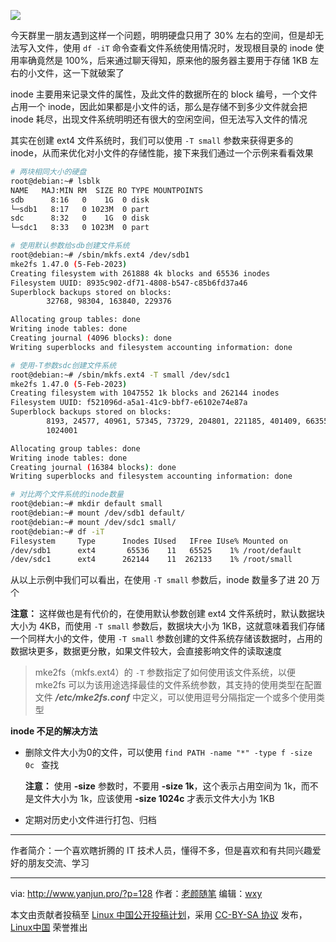 ![](http://www.yanjun.pro/upload/2023/08/23082601.jpg)

今天群里一朋友遇到这样一个问题，明明硬盘只用了 30% 左右的空间，但是却无法写入文件，使用 `df -iT` 命令查看文件系统使用情况时，发现根目录的 inode 使用率确竟然是 100%，后来通过聊天得知，原来他的服务器主要用于存储 1KB 左右的小文件，这一下就破案了

inode 主要用来记录文件的属性，及此文件的数据所在的 block 编号，一个文件占用一个 inode，因此如果都是小文件的话，那么是存储不到多少文件就会把 inode 耗尽，出现文件系统明明还有很大的空闲空间，但无法写入文件的情况

其实在创建 ext4 文件系统时，我们可以使用 `-T small` 参数来获得更多的 inode，从而来优化对小文件的存储性能，接下来我们通过一个示例来看看效果

```bash
# 两块相同大小的硬盘
root@debian:~# lsblk
NAME   MAJ:MIN RM  SIZE RO TYPE MOUNTPOINTS
sdb      8:16   0    1G  0 disk
└─sdb1   8:17   0 1023M  0 part
sdc      8:32   0    1G  0 disk
└─sdc1   8:33   0 1023M  0 part

# 使用默认参数给sdb创建文件系统
root@debian:~# /sbin/mkfs.ext4 /dev/sdb1
mke2fs 1.47.0 (5-Feb-2023)
Creating filesystem with 261888 4k blocks and 65536 inodes
Filesystem UUID: 8935c902-df71-4808-b547-c85b6fd37a46
Superblock backups stored on blocks:
        32768, 98304, 163840, 229376

Allocating group tables: done
Writing inode tables: done
Creating journal (4096 blocks): done
Writing superblocks and filesystem accounting information: done

# 使用-T参数sdc创建文件系统
root@debian:~# /sbin/mkfs.ext4 -T small /dev/sdc1
mke2fs 1.47.0 (5-Feb-2023)
Creating filesystem with 1047552 1k blocks and 262144 inodes
Filesystem UUID: f521096d-a5a1-41c9-bbf7-e6102e74e87a
Superblock backups stored on blocks:
        8193, 24577, 40961, 57345, 73729, 204801, 221185, 401409, 663553,
        1024001

Allocating group tables: done
Writing inode tables: done
Creating journal (16384 blocks): done
Writing superblocks and filesystem accounting information: done

# 对比两个文件系统的inode数量
root@debian:~# mkdir default small
root@debian:~# mount /dev/sdb1 default/
root@debian:~# mount /dev/sdc1 small/
root@debian:~# df -iT
Filesystem     Type      Inodes IUsed   IFree IUse% Mounted on
/dev/sdb1      ext4       65536    11   65525    1% /root/default
/dev/sdc1      ext4      262144    11  262133    1% /root/small
```

从以上示例中我们可以看出，在使用 `-T small` 参数后，inode 数量多了进 20 万个

**注意：** 这样做也是有代价的，在使用默认参数创建 ext4 文件系统时，默认数据块大小为 4KB，而使用 `-T small` 参数后，数据块大小为 1KB，这就意味着我们存储一个同样大小的文件，使用 `-T small` 参数创建的文件系统存储该数据时，占用的数据块更多，数据更分散，如果文件较大，会直接影响文件的读取速度

> mke2fs（mkfs.ext4）的 `-T` 参数指定了如何使用该文件系统，以便 mke2fs 可以为该用途选择最佳的文件系统参数，其支持的使用类型在配置文件 ***/etc/mke2fs.conf*** 中定义，可以使用逗号分隔指定一个或多个使用类型

**inode 不足的解决方法**

- 删除文件大小为0的文件，可以使用 `find PATH -name "*" -type f -size 0c ` 查找

    **注意：** 使用 **-size** 参数时，不要用 **-size 1k**，这个表示占用空间为 1k，而不是文件大小为 1k，应该使用 **-size 1024c** 才表示文件大小为 1KB

- 定期对历史小文件进行打包、归档

---

作者简介：一个喜欢瞎折腾的 IT 技术人员，懂得不多，但是喜欢和有共同兴趣爱好的朋友交流、学习

------

via: http://www.yanjun.pro/?p=128
作者：[老颜随笔](http://www.yanjun.pro)
编辑：[wxy](https://github.com/wxy)

本文由贡献者投稿至 [Linux 中国公开投稿计划](https://github.com/LCTT/Articles/)，采用 [CC-BY-SA 协议](https://creativecommons.org/licenses/by-sa/4.0/deed.zh) 发布，[Linux中国](https://linux.cn/) 荣誉推出

